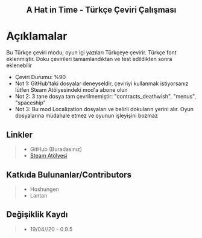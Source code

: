 <h2 align="center"> A Hat in Time - Türkçe Çeviri Çalışması</h2>

# Açıklamalar
Bu Türkçe çeviri modu; oyun içi yazıları Türkçeye çevirir. Türkçe font eklenmiştir. Doku çevirileri tamamlandıktan ve test edildikten sonra eklenebilir

* Çeviri Durumu: %90
* Not 1: GitHub'taki dosyalar deneyseldir, çeviriyi kullanmak istiyorsanız lütfen Steam Atölyesindeki mod'a abone olun
* Not 2: 3 tane dosya tam çevrilmemiştir: "contracts_deathwish", "menus", "spaceship"
* Not 3: Bu mod Localization dosyaları ve belirli dokuların yerini alır. Oyun dosyalarına müdahale etmez ve oyunun işleyişini bozmaz

## Linkler
> * GitHub (Buradasınız)
> * [Steam Atölyesi](https://steamcommunity.com/sharedfiles/filedetails/?id=2066537900 "Steam Atölyesi")

## Katkıda Bulunanlar/Contributors
> * Hoshungen
> * Lantan

## Değişiklik Kaydı
> * 19/04//20 - 0.9.5
